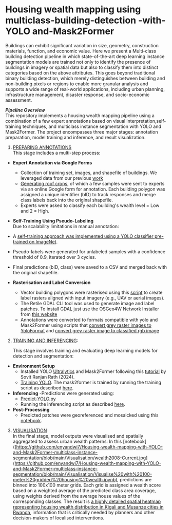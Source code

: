 # Housing wealth mapping using multiclass-building-detection -with-YOLO and-Mask2Former

Buildings can exhibit significant variation in size, geometry, construction materials, function, and economic value. Here we present a Multi-class building detection pipeline in which state-of-the-art deep learning instance segmentation models are trained not only to identify the presence of buildings in imagery or spatial data but also to classify them into distinct categories based on the above attributes. This goes beyond traditional binary building detection, which merely distinguishes between building and non-building pixels or regions to enable more granular analysis and supports a wide range of real-world applications, including urban planning, infrastructure management, disaster response, and socio-economic assessment.

***Pipeline Overview***  
This repository implements a housing wealth mapping pipeline using a combination of a few expert annotations based on visual interpretation,self-training techniques, and multiclass instance segmentation with YOLO and Mask2Former. The project encompasses three major stages: annotation preparation, model training and inference, and result visualization.

1. [PREPARING ANNOTATIONS](https://github.com/enyandwi7/Housing-wealth-mapping-with-YOLO-and-Mask2Former-multiclass-instance-segmentation/tree/main/Preparing%20annotation)  
This stage includes a multi-step process:
- **Expert Annotation via Google Forms**
  - Collection of training set, images, and shapefile of buildings. We leveraged data from our previous [work](https://link.springer.com/article/10.1007/s41064-024-00297-9) 
  - [Generating roof crops](https://github.com/enyandwi7/Housing-wealth-mapping-with-YOLO-and-Mask2Former-multiclass-instance-segmentation/blob/main/Preparing%20annotation/1.%20Get%20roof%20crops.py), of which a few samples were sent to experts via an online Google form for annotation. Each building polygon was assigned a unique identifier (bID) to track responses and merge class labels back into the original shapefile.
  - Experts were asked to classify each building's wealth level = Low and 2 = High.
   
 - **Self-Training Using Pseudo-Labeling**    
Due to scalability limitations in manual annotation:
  - A [self-training approach was implemented using a YOLO classifier pre-trained on ImageNet](https://github.com/enyandwi7/Housing-wealth-mapping-with-YOLO-and-Mask2Former-multiclass-instance-segmentation/blob/main/Preparing%20annotation/2.%20Self-Training.py).
  - Pseudo-labels were generated for unlabeled samples with a confidence threshold of 0.9, iterated over 3 cycles.
  - Final predictions (bID, class) were saved to a CSV and merged back with the original shapefile.
    
- **Rasterisation and Label Conversion**  
  - Vector building polygons were rasterised using this [script](https://github.com/enyandwi7/Housing-wealth-mapping-with-YOLO-and-Mask2Former-multiclass-instance-segmentation/blob/main/Preparing%20annotation/3.%20Shapefile2Multiclass%20grey%20image%20patches.py) to create label rasters aligned with input imagery (e.g., UAV or aerial images).
  - The Retile GDAL CLI tool was used to generate image and label patches. To install GDAL just use the OSGeo4W Network Installer from [this website](https://trac.osgeo.org/osgeo4w/)
  - Annotations were converted to formats compatible with yolo and Mask2Former using scripts that [convert grey raster images to YoloFormat](https://github.com/enyandwi7/Housing-wealth-mapping-with-YOLO-and-Mask2Former-multiclass-instance-segmentation/blob/main/Preparing%20annotation/4.1.%20LabeledMaskImageAnnotation2YoloFormat.py) and [convert grey raster image to classified rgb image](https://github.com/enyandwi7/Housing-wealth-mapping-with-YOLO-and-Mask2Former-multiclass-instance-segmentation/blob/main/Preparing%20annotation/4.2.%20grey%20image%20to%20classified%20image%20compatible%20to%20mask2former.py)
  
2. [TRAINING AND INFERENCING](https://github.com/enyandwi7/Housing-wealth-mapping-with-YOLO-and-Mask2Former-multiclass-instance-segmentation/tree/main/Training%20and%20inferencing):

   
   This stage involves training and evaluating deep learning models for detection and segmentation:  
- **Environment Setup**  
  - Installed YOLO [Ultralytics](https://docs.ultralytics.com/de/quickstart/) and Mask2Former following this [tutorial](https://debuggercafe.com/multi-class-segmentation-using-mask2former/) by Sovit Ranjan Rath (2024).
  - [Training YOLO](https://github.com/Geodateningenieur-Emma/multiclass-building-detection-with-yolov8-Mask-RCNN-and-Transformers/blob/main/Training/TrainYOLO.py). The mask2former is trained by running the training script as described [here](https://github.com/enyandwi7/Housing-wealth-mapping-with-YOLO-and-Mask2Former-multiclass-instance-segmentation/blob/main/Training%20and%20inferencing/Train%20and%20predict%20with%20Mask2Former).
- **Inferencing**
  -Predictions were generated using:
    - [Predict-YOLO.py](https://github.com/enyandwi7/Housing-wealth-mapping-with-YOLO-and-Mask2Former-multiclass-instance-segmentation/blob/main/Training%20and%20inferencing/TrainYOLO.py)
    - Running the inferencing script as described  [here](https://github.com/enyandwi7/Housing-wealth-mapping-with-YOLO-and-Mask2Former-multiclass-instance-segmentation/blob/main/Training%20and%20inferencing/Train%20and%20predict%20with%20Mask2Former).
- **Post-Processing**
  - Predicted patches were georeferenced and mosaicked using this [notebook](https://github.com/enyandwi7/Housing-wealth-mapping-with-YOLO-and-Mask2Former-multiclass-instance-segmentation/blob/main/Training%20and%20inferencing/Batch%20georeferencing%20rasters.ipynb).   
  
3. [VISUALISATION](https://github.com/enyandwi7/Housing-wealth-mapping-with-YOLO-and-Mask2Former-multiclass-instance-segmentation/tree/main/Visualisation)  
   In the final stage, model outputs were visualised and spatially aggregated to assess urban wealth patterns:
In this [notebook]([https://github.com/enyandwi7/Housing-wealth-mapping-with-YOLO-and-Mask2Former-multiclass-instance-segmentation/blob/main/Visualisation/wealth2008-Current.jpg](https://github.com/enyandwi7/Housing-wealth-mapping-with-YOLO-and-Mask2Former-multiclass-instance-segmentation/blob/main/Visualisation/Visualise%20with%20100-meter%20gridded%20housing%20wealth.ipynb), predictions are binned into 100x100 meter grids. Each grid is assigned a wealth score based on a weighted average of the predicted class area coverage, using weights derived from the average house values of the corresponding classes. The result is [a highly detailed spatial heatmap representing housing wealth distribution in Kigali and Musanze cities in Rwanda](https://github.com/enyandwi7/Housing-wealth-mapping-with-YOLO-and-Mask2Former-multiclass-instance-segmentation/blob/main/Visualisation/Housing%20wealth%202008-2022%20pattern.jpg), information that is critically needed by planners and other decision-makers of localised interventions.


